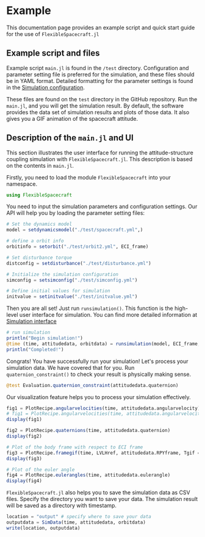 # Example

This documentation page provides an example script and quick start guide for the use of `FlexibleSpacecraft.jl`

## Example script and files

Example script `main.jl` is found in the `/test` directory. Configuration and parameter setting file is preferred for the simulation, and these files should be in YAML format. Detailed formatting for the parameter settings is found in the [Simulation configuration](@ref).

These files are found on the `test` directory in the GitHub repository. Run the `main.jl`, and you will get the simulation result. By default, the software provides the data set of simulation results and plots of those data. It also gives you a GIF animation of the spacecraft attitude.

## Description of the `main.jl` and UI

This section illustrates the user interface for running the attitude-structure coupling simulation with `FlexibleSpacecraft.jl`. This description is based on the contents in `main.jl`.

Firstly, you need to load the module `FlexibleSpacecraft` into your namespace.

```julia
using FlexibleSpacecraft
```

You need to input the simulation parameters and configuration settings. Our API will help you by loading the parameter setting files:

```julia
# Set the dynamics model
model = setdynamicsmodel("./test/spacecraft.yml",)

# define a orbit info
orbitinfo = setorbit("./test/orbit2.yml", ECI_frame)

# Set disturbance torque
distconfig = setdisturbance("./test/disturbance.yml")

# Initialize the simulation configuration
simconfig = setsimconfig("./test/simconfig.yml")

# Define initial values for simulation
initvalue = setinitvalue("./test/initvalue.yml")
```

Then you are all set! Just run `runsimulation()`. This function is the high-level user interface for simulation. You can find more detailed information at [Simulation interface](@ref)

```julia
# run simulation
println("Begin simulation!")
@time (time, attitudedata, orbitdata) = runsimulation(model, ECI_frame, initvalue, orbitinfo, distconfig, simconfig)
println("Completed!")
```

Congrats! You have successfully run your simulation! Let's process your simulation data. We have covered that for you. Run `quaternion_constraint()` to check your result is physically making sense.

```julia
@test Evaluation.quaternion_constraint(attitudedata.quaternion)
```

Our visualization feature helps you to process your simulation effectively.

```julia
fig1 = PlotRecipe.angularvelocities(time, attitudedata.angularvelocity)
# fig1 = PlotRecipe.angularvelocities(time, attitudedata.angularvelocity, timerange = (0, 10))
display(fig1)

fig2 = PlotRecipe.quaternions(time, attitudedata.quaternion)
display(fig2)

# Plot of the body frame with respect to ECI frame
fig3 = PlotRecipe.framegif(time, LVLHref, attitudedata.RPYframe, Tgif = 20, FPS = 8)
display(fig3)

# Plot of the euler angle
fig4 = PlotRecipe.eulerangles(time, attitudedata.eulerangle)
display(fig4)
```

`FlexibleSpacecraft.jl` also helps you to save the simulation data as CSV files. Specify the directory you want to save your data. The simulation result will be saved as a directory with timestamp.

```julia
location = "output" # specify where to save your data
outputdata = SimData(time, attitudedata, orbitdata)
write(location, outputdata)
```
